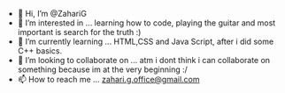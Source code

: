 - 👋 Hi, I’m @ZahariG
- 👀 I’m interested in ... learning how to code, playing the guitar and most important is search for the truth :)
- 🌱 I’m currently learning ... HTML,CSS and Java Script, after i did some C++ basics.
- 💞️ I’m looking to collaborate on ... atm i dont think i can collaborate on something because im at the very beginning :/
- 📫 How to reach me ... zahari.g.office@gmail.com

<!---
ZahariG/ZahariG is a ✨ special ✨ repository because its `README.md` (this file) appears on your GitHub profile.
You can click the Preview link to take a look at your changes.
--->
